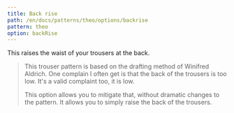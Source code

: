 ```yaml
---
title: Back rise
path: /en/docs/patterns/theo/options/backrise
pattern: theo
option: backRise
---
```


This raises the waist of your trousers at the back.

> This trouser pattern is based on the drafting method of Winifred Aldrich. 
> One complain I often get is that the back of the trousers is too low. 
> It's a valid complaint too, it is low.
>
> This option allows you to mitigate that, without dramatic changes to the pattern. 
> It allows you to simply raise the back of the trousers.

